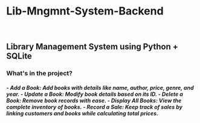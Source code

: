# Lib-Mngmnt-System-Backend
<br>
<h2>Library Management System using Python + SQLite</h2>
<h3> What's in the project? </h3>
<h5>
  - Add a Book: Add books with details like name, author, price, genre, and year.
  - Update a Book: Modify book details based on its ID.
  - Delete a Book: Remove book records with ease.
  - Display All Books: View the complete inventory of books.
  - Record a Sale: Keep track of sales by linking customers and books while calculating total prices.
</h5>
